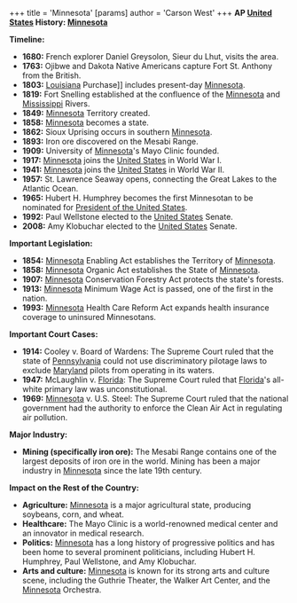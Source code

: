 +++
 title = 'Minnesota'
[params]
	author = 'Carson West'
+++
**AP [United States](./../united-states/) History: [Minnesota](./../minnesota/)**

**Timeline:**

* **1680:** French explorer Daniel Greysolon, Sieur du Lhut, visits the area.
* **1763:** Ojibwe and Dakota Native Americans capture Fort St. Anthony from the British.
* **1803:** [Louisiana](./../louisiana/) Purchase]] includes present-day [Minnesota](./../minnesota/).
* **1819:** Fort Snelling established at the confluence of the [Minnesota](./../minnesota/) and [Mississippi](./../mississippi/) Rivers.
* **1849:** [Minnesota](./../minnesota/) Territory created.
* **1858:** [Minnesota](./../minnesota/) becomes a state.
* **1862:** Sioux Uprising occurs in southern [Minnesota](./../minnesota/).
* **1893:** Iron ore discovered on the Mesabi Range.
* **1909:** University of [Minnesota](./../minnesota/)'s Mayo Clinic founded.
* **1917:** [Minnesota](./../minnesota/) joins the [United States](./../united-states/) in World War I.
* **1941:** [Minnesota](./../minnesota/) joins the [United States](./../united-states/) in World War II.
* **1957:** St. Lawrence Seaway opens, connecting the Great Lakes to the Atlantic Ocean.
* **1965:** Hubert H. Humphrey becomes the first Minnesotan to be nominated for [President of the United States](./../president-of-the-united-states/).
* **1992:** Paul Wellstone elected to the [United States](./../united-states/) Senate.
* **2008:** Amy Klobuchar elected to the [United States](./../united-states/) Senate.

**Important Legislation:**

* **1854:** [Minnesota](./../minnesota/) Enabling Act establishes the Territory of [Minnesota](./../minnesota/).
* **1858:** [Minnesota](./../minnesota/) Organic Act establishes the State of [Minnesota](./../minnesota/).
* **1907:** [Minnesota](./../minnesota/) Conservation Forestry Act protects the state's forests.
* **1913:** [Minnesota](./../minnesota/) Minimum Wage Act is passed, one of the first in the nation.
* **1993:** [Minnesota](./../minnesota/) Health Care Reform Act expands health insurance coverage to uninsured Minnesotans.

**Important Court Cases:**

* **1914:** Cooley v. Board of Wardens: The Supreme Court ruled that the state of [Pennsylvania](./../pennsylvania/) could not use discriminatory pilotage laws to exclude [Maryland](./../maryland/) pilots from operating in its waters.
* **1947:** McLaughlin v. [Florida](./../florida/): The Supreme Court ruled that [Florida](./../florida/)'s all-white primary law was unconstitutional.
* **1969:** [Minnesota](./../minnesota/) v. U.S. Steel: The Supreme Court ruled that the national government had the authority to enforce the Clean Air Act in regulating air pollution.

**Major Industry:**

* **Mining (specifically iron ore):** The Mesabi Range contains one of the largest deposits of iron ore in the world. Mining has been a major industry in [Minnesota](./../minnesota/) since the late 19th century.

**Impact on the Rest of the Country:**

* **Agriculture:** [Minnesota](./../minnesota/) is a major agricultural state, producing soybeans, corn, and wheat.
* **Healthcare:** The Mayo Clinic is a world-renowned medical center and an innovator in medical research.
* **Politics:** [Minnesota](./../minnesota/) has a long history of progressive politics and has been home to several prominent politicians, including Hubert H. Humphrey, Paul Wellstone, and Amy Klobuchar.
* **Arts and culture:** [Minnesota](./../minnesota/) is known for its strong arts and culture scene, including the Guthrie Theater, the Walker Art Center, and the [Minnesota](./../minnesota/) Orchestra.